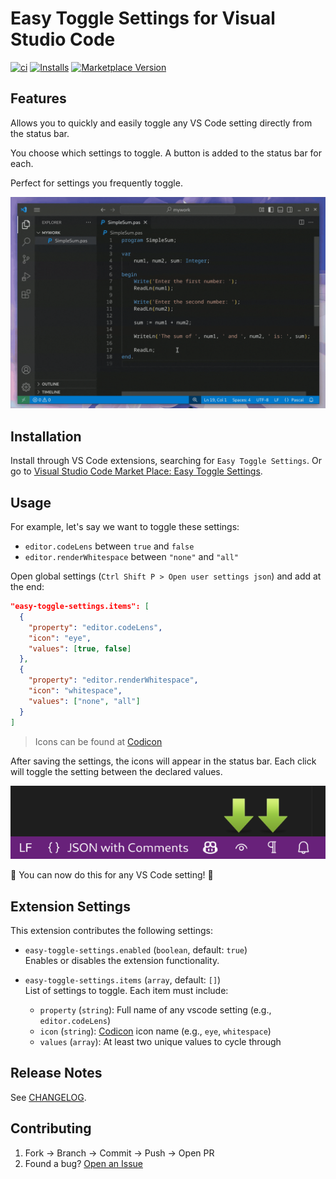 # Easy Toggle Settings for Visual Studio Code

[![ci](https://github.com/mhagnumdw/vscode-easy-toggle-settings/actions/workflows/ci.yml/badge.svg)](https://github.com/mhagnumdw/vscode-easy-toggle-settings/actions/workflows/ci.yml)
[![Installs](https://img.shields.io/visual-studio-marketplace/i/mhagnumdw.easy-toggle-settings)](https://marketplace.visualstudio.com/items?itemName=mhagnumdw.easy-toggle-settings)
[![Marketplace Version](https://img.shields.io/visual-studio-marketplace/v/mhagnumdw.easy-toggle-settings.svg)](https://marketplace.visualstudio.com/items?itemName=mhagnumdw.easy-toggle-settings)

## Features

Allows you to quickly and easily toggle any VS Code setting directly from the status bar.

You choose which settings to toggle. A button is added to the status bar for each.

Perfect for settings you frequently toggle.

![demo](resources/docs/demo.gif)

## Installation

Install through VS Code extensions, searching for `Easy Toggle Settings`. Or go to  [Visual Studio Code Market Place: Easy Toggle Settings](https://marketplace.visualstudio.com/items?itemName=mhagnumdw.easy-toggle-settings).

## Usage

For example, let's say we want to toggle these settings:

- `editor.codeLens` between `true` and `false`
- `editor.renderWhitespace` between `"none"` and `"all"`

Open global settings (`Ctrl Shift P > Open user settings json`) and add at the end:

```json
"easy-toggle-settings.items": [
  {
    "property": "editor.codeLens",
    "icon": "eye",
    "values": [true, false]
  },
  {
    "property": "editor.renderWhitespace",
    "icon": "whitespace",
    "values": ["none", "all"]
  }
]
```

> Icons can be found at [Codicon](https://code.visualstudio.com/api/references/icons-in-labels#icon-listing)

After saving the settings, the icons will appear in the status bar. Each click will toggle the setting between the declared values.

![toolbar](resources/docs/toolbar.png)

🎉 You can now do this for any VS Code setting! 🥳

## Extension Settings

This extension contributes the following settings:

- `easy-toggle-settings.enabled` (`boolean`, default: `true`)  
  Enables or disables the extension functionality.

- `easy-toggle-settings.items` (`array`, default: `[]`)  
  List of settings to toggle. Each item must include:
  - `property` (`string`): Full name of any vscode setting (e.g., `editor.codeLens`)
  - `icon` (`string`): [Codicon](https://code.visualstudio.com/api/references/icons-in-labels#icon-listing) icon name (e.g., `eye`, `whitespace`)
  - `values` (`array`): At least two unique values to cycle through

## Release Notes

See [CHANGELOG](CHANGELOG.md).

## Contributing

1. Fork → Branch → Commit → Push → Open PR
2. Found a bug? [Open an Issue](https://github.com/mhagnumdw/vscode-easy-toggle-settings/issues)
